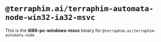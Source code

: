 # `@terraphim.ai/terraphim-automata-node-win32-ia32-msvc`

This is the **i686-pc-windows-msvc** binary for `@terraphim.ai/terraphim-automata-node`
